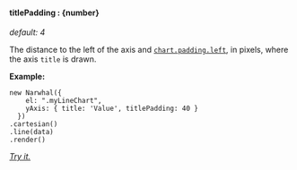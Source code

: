 #### **titlePadding** : {number}

*default: 4* 

The distance to the left of the axis and [`chart.padding.left`](#config_config.chart.padding.left), in pixels, where the axis `title` is drawn.

**Example:**

	new Narwhal({
	    el: ".myLineChart",
	    yAxis: { title: 'Value', titlePadding: 40 }
	  })
	.cartesian()
	.line(data)
	.render()

*[Try it.](http://jsfiddle.net/forio/C5Xm2/)*



